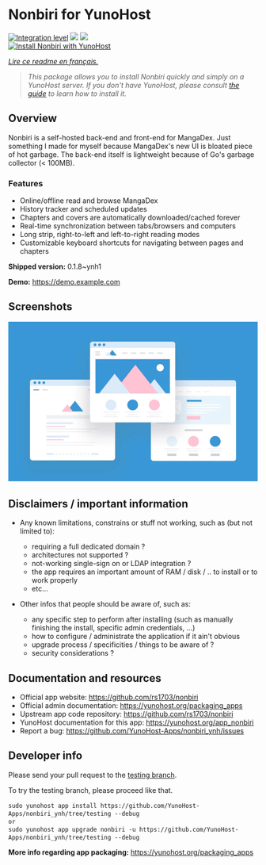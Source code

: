 <!--
N.B.: This README was automatically generated by https://github.com/YunoHost/apps/tree/master/tools/README-generator
It shall NOT be edited by hand.
-->

# Nonbiri for YunoHost

[![Integration level](https://dash.yunohost.org/integration/nonbiri.svg)](https://dash.yunohost.org/appci/app/nonbiri) ![](https://ci-apps.yunohost.org/ci/badges/nonbiri.status.svg) ![](https://ci-apps.yunohost.org/ci/badges/nonbiri.maintain.svg)  
[![Install Nonbiri with YunoHost](https://install-app.yunohost.org/install-with-yunohost.svg)](https://install-app.yunohost.org/?app=nonbiri)

*[Lire ce readme en français.](./README_fr.md)*

> *This package allows you to install Nonbiri quickly and simply on a YunoHost server.
If you don't have YunoHost, please consult [the guide](https://yunohost.org/#/install) to learn how to install it.*

## Overview

Nonbiri is a self-hosted back-end and front-end for MangaDex. Just something I made for myself because MangaDex's new UI is bloated piece of hot garbage. The back-end itself is lightweight because of Go's garbage collector (< 100MB).

### Features

- Online/offline read and browse MangaDex
- History tracker and scheduled updates
- Chapters and covers are automatically downloaded/cached forever
- Real-time synchronization between tabs/browsers and computers
- Long strip, right-to-left and left-to-right reading modes
- Customizable keyboard shortcuts for navigating between pages and chapters


**Shipped version:** 0.1.8~ynh1

**Demo:** https://demo.example.com

## Screenshots

![](./doc/screenshots/example.jpg)

## Disclaimers / important information

* Any known limitations, constrains or stuff not working, such as (but not limited to):
    * requiring a full dedicated domain ?
    * architectures not supported ?
    * not-working single-sign on or LDAP integration ?
    * the app requires an important amount of RAM / disk / .. to install or to work properly
    * etc...

* Other infos that people should be aware of, such as:
    * any specific step to perform after installing (such as manually finishing the install, specific admin credentials, ...)
    * how to configure / administrate the application if it ain't obvious
    * upgrade process / specificities / things to be aware of ?
    * security considerations ?

## Documentation and resources

* Official app website: https://github.com/rs1703/nonbiri
* Official admin documentation: https://yunohost.org/packaging_apps
* Upstream app code repository: https://github.com/rs1703/nonbiri
* YunoHost documentation for this app: https://yunohost.org/app_nonbiri
* Report a bug: https://github.com/YunoHost-Apps/nonbiri_ynh/issues

## Developer info

Please send your pull request to the [testing branch](https://github.com/YunoHost-Apps/nonbiri_ynh/tree/testing).

To try the testing branch, please proceed like that.
```
sudo yunohost app install https://github.com/YunoHost-Apps/nonbiri_ynh/tree/testing --debug
or
sudo yunohost app upgrade nonbiri -u https://github.com/YunoHost-Apps/nonbiri_ynh/tree/testing --debug
```

**More info regarding app packaging:** https://yunohost.org/packaging_apps